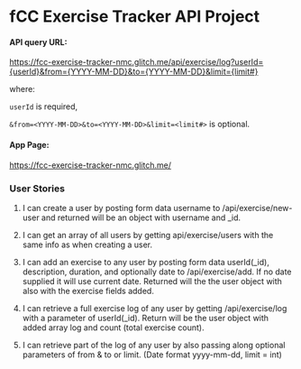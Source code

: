 # fCC Exercise Tracker API Project

#### API query URL:

https://fcc-exercise-tracker-nmc.glitch.me/api/exercise/log?userId={userId}&from={YYYY-MM-DD}&to={YYYY-MM-DD}&limit={limit#}

where: 

```userId``` is required,

```&from=<YYYY-MM-DD>&to=<YYYY-MM-DD>&limit=<limit#>``` is optional.

#### App Page:

https://fcc-exercise-tracker-nmc.glitch.me/


### User Stories

1. I can create a user by posting form data username to /api/exercise/new-user and returned will be an object with username and _id.

2. I can get an array of all users by getting api/exercise/users with the same info as when creating a user.

3. I can add an exercise to any user by posting form data userId(_id), description, duration, and optionally date to /api/exercise/add. If no date supplied it will use current date. Returned will the the user object with also with the exercise fields added.

4. I can retrieve a full exercise log of any user by getting /api/exercise/log with a parameter of userId(_id). Return will be the user object with added array log and count (total exercise count).

5. I can retrieve part of the log of any user by also passing along optional parameters of from & to or limit. (Date format yyyy-mm-dd, limit = int)
